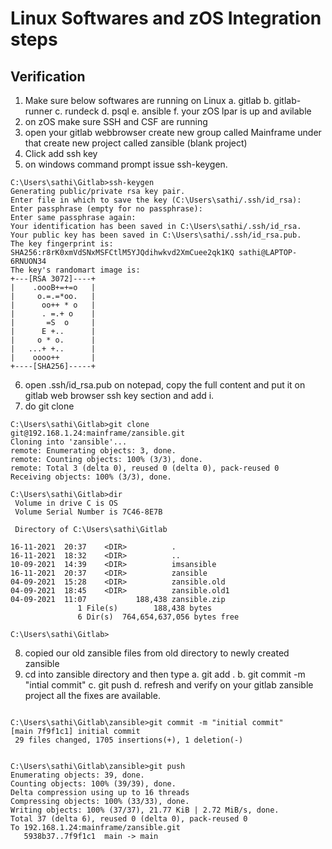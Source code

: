 # Linux Softwares and zOS Integration steps
## Verification
1. Make sure below softwares are running on Linux
a. gitlab
b. gitlab-runner
c. rundeck
d. psql
e. ansible
f. your zOS lpar is up and avilable
2. on zOS make sure SSH and CSF are running
3. open your gitlab webbrowser
create new group called Mainframe under that create new project called zansible (blank project)
4. Click add ssh key
5. on windows command prompt issue ssh-keygen.
```
C:\Users\sathi\Gitlab>ssh-keygen
Generating public/private rsa key pair.
Enter file in which to save the key (C:\Users\sathi/.ssh/id_rsa):
Enter passphrase (empty for no passphrase):
Enter same passphrase again:
Your identification has been saved in C:\Users\sathi/.ssh/id_rsa.
Your public key has been saved in C:\Users\sathi/.ssh/id_rsa.pub.
The key fingerprint is:
SHA256:r8rK0xmVdSNxMSFCtlM5YJQdihwkvd2XmCuee2qk1KQ sathi@LAPTOP-6RNUON34
The key's randomart image is:
+---[RSA 3072]----+
|    .oooB+=+=o   |
|     o.=.=*oo.   |
|      oo++ * o   |
|      . =.+ o    |
|       =S  o     |
|      E +..      |
|     o * o.      |
|   ...+ +..      |
|    oooo++       |
+----[SHA256]-----+
```

6. open .ssh/id_rsa.pub on notepad, copy the full content and put it on gitlab web browser ssh key section and add i.
7. do git clone

```
C:\Users\sathi\Gitlab>git clone git@192.168.1.24:mainframe/zansible.git
Cloning into 'zansible'...
remote: Enumerating objects: 3, done.
remote: Counting objects: 100% (3/3), done.
remote: Total 3 (delta 0), reused 0 (delta 0), pack-reused 0
Receiving objects: 100% (3/3), done.

C:\Users\sathi\Gitlab>dir
 Volume in drive C is OS
 Volume Serial Number is 7C46-8E7B

 Directory of C:\Users\sathi\Gitlab

16-11-2021  20:37    <DIR>          .
16-11-2021  18:32    <DIR>          ..
10-09-2021  14:39    <DIR>          imsansible
16-11-2021  20:37    <DIR>          zansible
04-09-2021  15:28    <DIR>          zansible.old
04-09-2021  18:45    <DIR>          zansible.old1
04-09-2021  11:07           188,438 zansible.zip
               1 File(s)        188,438 bytes
               6 Dir(s)  764,654,637,056 bytes free

C:\Users\sathi\Gitlab>
```
8. copied our old zansible files from old directory to newly created zansible
9. cd into zansible directory  and then type
a. git add .
b. git commit -m "intial commit"
c. git push
d. refresh and verify on your gitlab zansible project all the fixes are available.

```

C:\Users\sathi\Gitlab\zansible>git commit -m "initial commit"
[main 7f9f1c1] initial commit
 29 files changed, 1705 insertions(+), 1 deletion(-)


C:\Users\sathi\Gitlab\zansible>git push
Enumerating objects: 39, done.
Counting objects: 100% (39/39), done.
Delta compression using up to 16 threads
Compressing objects: 100% (33/33), done.
Writing objects: 100% (37/37), 21.77 KiB | 2.72 MiB/s, done.
Total 37 (delta 6), reused 0 (delta 0), pack-reused 0
To 192.168.1.24:mainframe/zansible.git
   5938b37..7f9f1c1  main -> main
```
